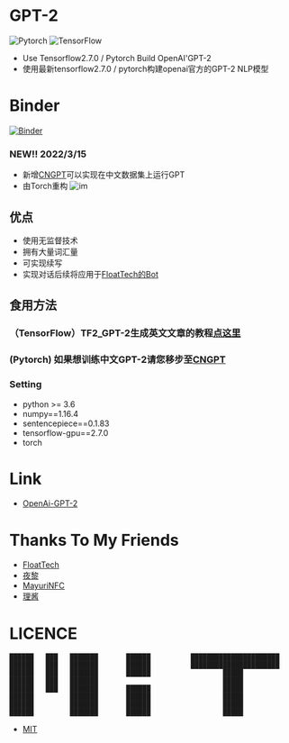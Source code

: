 # GPT-2
![Pytorch](https://avatars.githubusercontent.com/u/21003710?s=88&v=4) ![TensorFlow](https://avatars.githubusercontent.com/u/15658638?s=88&v=4)

- Use Tensorflow2.7.0 / Pytorch Build OpenAI'GPT-2
- 使用最新tensorflow2.7.0 / pytorch构建openai官方的GPT-2 NLP模型

# Binder
[![Binder](https://mybinder.org/badge_logo.svg)](https://mybinder.org/v2/gh/StarxSky/GPT-2/HEAD)

### NEW!! 2022/3/15
- 新增[CNGPT](https://github.com/StarxSky/GPT-2/tree/main/CNGPT)可以实现在中文数据集上运行GPT
- 由Torch重构
![im](https://github.com/StarxSky/GPT-2/blob/main/%E7%AE%80%E4%BB%8B/h.png?raw=true)


## 优点

- 使用无监督技术
- 拥有大量词汇量
- 可实现续写
- 实现对话后续将应用于[FloatTech的Bot](https://github.com/FloatTech/AI-Bot/blob/main/TF2_GPT-2/README.md)

## 食用方法
### （TensorFlow）TF2_GPT-2生成英文文章的教程[点这里](https://github.com/StarxSky/GPT-2/blob/main/%E7%AE%80%E4%BB%8B/TF2_GPT-2.md)
### (Pytorch) 如果想训练中文GPT-2请您移步至[CNGPT](https://github.com/StarxSky/GPT-2/tree/main/CNGPT)

### Setting

*  python >= 3.6
*  numpy==1.16.4
*  sentencepiece==0.1.83
*  tensorflow-gpu==2.7.0
*  torch


# Link
- [OpenAi-GPT-2](https://github.com/openai/gpt-2)


# Thanks To My Friends 
- [FloatTech](https://github.com/FloatTech)
- [夜黎](https://github.com/DawnNights)
- [MayuriNFC](https://github.com/MayuriNFC)
- [理酱](https://github.com/Yiwen-Chan)



# LICENCE

```
██████   ███   ███████       ██████          ██████████████████████
██████   ███   ███████       ██████          ██████████████████████       
██████   ███   ███████       ██████                  █████
██████   ███   ███████                               █████
██████   ███   ███████       ██████                  █████
██████         ███████       ██████                  █████
██████         ███████       ██████                  █████
██████         ███████       ██████                  █████

```
- [MIT](https://github.com/StarxSky/TF2_GPT-2/blob/main/LICENSE)
